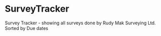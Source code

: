 # SurveyTracker

Survey Tracker - showing all surveys done by Rudy Mak Surveying Ltd.
Sorted by Due dates
